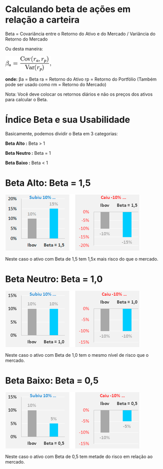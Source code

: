 # Calculando beta de ações em relação a carteira

Beta = Covariância entre o Retorno do Ativo e do Mercado / Variância do Retorno do Mercado

Ou desta maneira:

![Formula](https://github.com/alissonf216/Calculando-beta-de-acoes-de-uma-carteira/blob/master/formula-beta.png)

<b>onde:</b>
βa = Beta
ra = Retorno do Ativo
rp = Retorno do Portfólio (Também pode ser usado como rm = Retorno do Mercado)

Nota: Você deve colocar os retornos diários e não os preços dos ativos para calcular o Beta.

# Índice Beta e sua Usabilidade
Basicamente, podemos dividir o Beta em 3 categorias:

<b>Beta Alto :</b> Beta > 1

<b>Beta Neutro :</b> Beta = 1

<b>Beta Baixo :</b> Beta < 1

# Beta Alto: Beta = 1,5
![Beta alto](https://github.com/alissonf216/Calculando-beta-de-acoes-de-uma-carteira/blob/master/Beta-Alto.png)

Neste caso o ativo com Beta de 1,5 tem 1,5x mais risco do que o mercado.

# Beta Neutro: Beta = 1,0
![beta neutro](https://github.com/alissonf216/Calculando-beta-de-acoes-de-uma-carteira/blob/master/Beta-Neutro.png)

Neste caso o ativo com Beta de 1,0 tem o mesmo nível de risco que o mercado.

# Beta Baixo: Beta = 0,5
![Beta-Baixo](https://github.com/alissonf216/Calculando-beta-de-acoes-de-uma-carteira/blob/master/Beta-Baixo.png)

Neste caso o ativo com Beta de 0,5 tem metade do risco em relação ao mercado.
